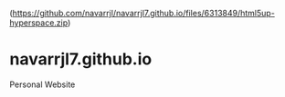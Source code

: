 (https://github.com/navarrjl/navarrjl7.github.io/files/6313849/html5up-hyperspace.zip)
# navarrjl7.github.io
Personal Website
